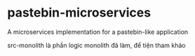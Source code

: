 # pastebin-microservices
A microservices implementation for a pastebin-like application

src-monolith là phần logic monolith đã làm, để tiện tham khảo